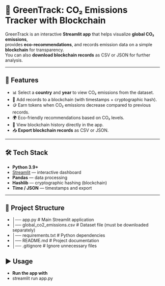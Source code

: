 
# 🌱 GreenTrack: CO₂ Emissions Tracker with Blockchain

GreenTrack is an interactive **Streamlit app** that helps visualize **global CO₂ emissions**,  
provides **eco-recommendations**, and records emission data on a simple **blockchain** for transparency.  
You can also **download blockchain records** as CSV or JSON for further analysis.

---

## 🚀 Features
- 📊 Select a **country** and **year** to view CO₂ emissions from the dataset.
- 🔗 Add records to a blockchain (with timestamps + cryptographic hash).
- 🪙 Earn tokens when CO₂ emissions decrease compared to previous records.
- 🌍 Eco-friendly recommendations based on CO₂ levels.
- 🧾 View blockchain history directly in the app.
- 📥 **Export blockchain records** as CSV or JSON.

---

## 🛠️ Tech Stack
- **Python 3.9+**
- [Streamlit](https://streamlit.io/) — interactive dashboard
- **Pandas** — data processing
- **Hashlib** — cryptographic hashing (blockchain)
- **Time / JSON** — timestamps and export

---

## 📂 Project Structure
- │── app.py # Main Streamlit application
- │── global_co2_emissions.csv # Dataset file (must be downloaded separately)
- │── requirements.txt # Python dependencies
- │── README.md # Project documentation
- │── .gitignore # Ignore unnecessary files


## ▶️ Usage
- **Run the app with**
- streamlit run app.py

